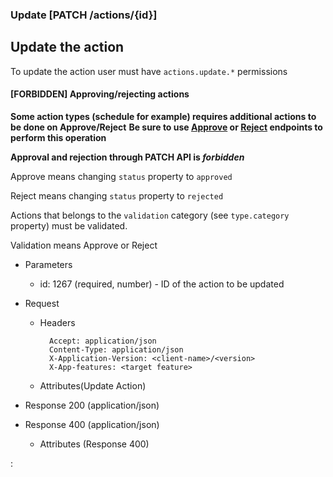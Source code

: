 ### Update [PATCH /actions/{id}]

## Update the action
To update the action user must have `actions.update.*` permissions

#### [FORBIDDEN] Approving/rejecting actions
**Some action types (schedule for example) requires additional actions to be done on Approve/Reject** 
**Be sure to use [Approve](#actions-actions-post-1) or [Reject](#actions-actions-post-2) endpoints to perform this operation**

**Approval and rejection through PATCH API is _forbidden_**

Approve means changing `status` property to `approved`

Reject means changing `status` property to `rejected`

Actions that belongs to the `validation` category (see `type.category` property) must be validated.

Validation means Approve or Reject

+ Parameters
    + id: 1267 (required, number) - ID of the action to be updated

+ Request
    + Headers

            Accept: application/json
            Content-Type: application/json
            X-Application-Version: <client-name>/<version>
            X-App-features: <target feature>
          
    + Attributes(Update Action)

+ Response 200 (application/json)
    
+ Response 400 (application/json)
              
    + Attributes (Response 400)

:[](../error_responses.md)
